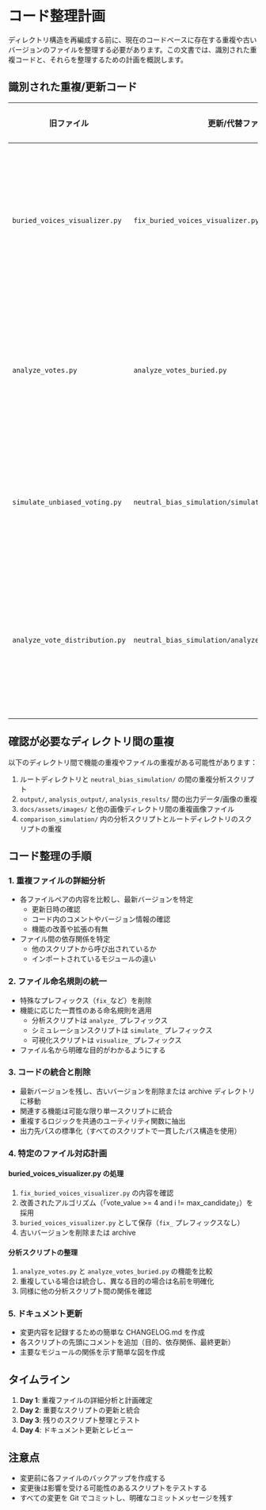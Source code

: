 # コード整理計画

ディレクトリ構造を再編成する前に、現在のコードベースに存在する重複や古いバージョンのファイルを整理する必要があります。この文書では、識別された重複コードと、それらを整理するための計画を概説します。

## 識別された重複/更新コード

| 旧ファイル | 更新/代替ファイル | 状態 | 推奨アクション |
|------------|-------------------|------|----------------|
| `buried_voices_visualizer.py` | `fix_buried_voices_visualizer.py` | 更新あり - アルゴリズム改善 | `fix_` バージョンを残し、元ファイルを削除または archive |
| `analyze_votes.py` | `analyze_votes_buried.py` | 可能性あり - 機能拡張/特化 | 両方のコード内容を確認し、統合または特化版として維持 |
| `simulate_unbiased_voting.py` | `neutral_bias_simulation/simulate_utility_max_model.py` | 可能性あり - 機能拡張 | 両方の機能を確認し、最新版を残す |
| `analyze_vote_distribution.py` | `neutral_bias_simulation/analyze_vote_distribution.py` | 可能性あり - 異なる分析対象 | 機能の違いを確認し、適切に名前を変更して両方維持 |

## 確認が必要なディレクトリ間の重複

以下のディレクトリ間で機能の重複やファイルの重複がある可能性があります：

1. ルートディレクトリと `neutral_bias_simulation/` の間の重複分析スクリプト
2. `output/`, `analysis_output/`, `analysis_results/` 間の出力データ/画像の重複
3. `docs/assets/images/` と他の画像ディレクトリ間の重複画像ファイル
4. `comparison_simulation/` 内の分析スクリプトとルートディレクトリのスクリプトの重複

## コード整理の手順

### 1. 重複ファイルの詳細分析

- 各ファイルペアの内容を比較し、最新バージョンを特定
  - 更新日時の確認
  - コード内のコメントやバージョン情報の確認
  - 機能の改善や拡張の有無
- ファイル間の依存関係を特定
  - 他のスクリプトから呼び出されているか
  - インポートされているモジュールの違い

### 2. ファイル命名規則の統一

- 特殊なプレフィックス（`fix_`など）を削除
- 機能に応じた一貫性のある命名規則を適用
  - 分析スクリプトは `analyze_` プレフィックス
  - シミュレーションスクリプトは `simulate_` プレフィックス
  - 可視化スクリプトは `visualize_` プレフィックス
- ファイル名から明確な目的がわかるようにする

### 3. コードの統合と削除

- 最新バージョンを残し、古いバージョンを削除または archive ディレクトリに移動
- 関連する機能は可能な限り単一スクリプトに統合
- 重複するロジックを共通のユーティリティ関数に抽出
- 出力先パスの標準化（すべてのスクリプトで一貫したパス構造を使用）

### 4. 特定のファイル対応計画

#### buried_voices_visualizer.py の処理

1. `fix_buried_voices_visualizer.py` の内容を確認
2. 改善されたアルゴリズム（「vote_value >= 4 and i != max_candidate」）を採用
3. `buried_voices_visualizer.py` として保存（`fix_` プレフィックスなし）
4. 古いバージョンを削除または archive

#### 分析スクリプトの整理

1. `analyze_votes.py` と `analyze_votes_buried.py` の機能を比較
2. 重複している場合は統合し、異なる目的の場合は名前を明確化
3. 同様に他の分析スクリプト間の関係を確認

### 5. ドキュメント更新

- 変更内容を記録するための簡単な CHANGELOG.md を作成
- 各スクリプトの先頭にコメントを追加（目的、依存関係、最終更新）
- 主要なモジュールの関係を示す簡単な図を作成

## タイムライン

1. **Day 1**: 重複ファイルの詳細分析と計画確定
2. **Day 2**: 重要なスクリプトの更新と統合
3. **Day 3**: 残りのスクリプト整理とテスト
4. **Day 4**: ドキュメント更新とレビュー

## 注意点

- 変更前に各ファイルのバックアップを作成する
- 変更後は影響を受ける可能性のあるスクリプトをテストする
- すべての変更を Git でコミットし、明確なコミットメッセージを残す 